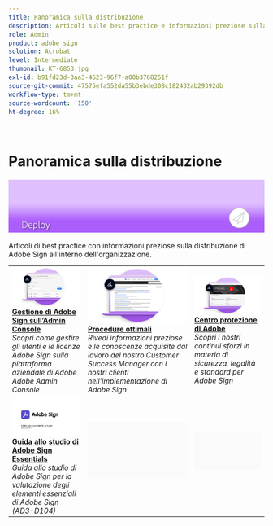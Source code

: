 ```yaml
---
title: Panoramica sulla distribuzione
description: Articoli sulle best practice e informazioni preziose sulla distribuzione di Adobe Sign
role: Admin
product: adobe sign
solution: Acrobat
level: Intermediate
thumbnail: KT-6853.jpg
exl-id: b91fd23d-3aa3-4623-96f7-a00b3768251f
source-git-commit: 47575efa552da55b3ebde308c182432ab29392db
workflow-type: tm+mt
source-wordcount: '150'
ht-degree: 16%

---
```


# Panoramica sulla distribuzione

![Sign Deploy Image](assets/Hero-Deploy.png)

Articoli di best practice con informazioni preziose sulla distribuzione di Adobe Sign all&#39;interno dell&#39;organizzazione.

<table style="table-layout:fixed">
<tr>
  <td>
    <a href="https://helpx.adobe.com/it/enterprise/using/adobe-sign-for-enterprise.html" target="_blank">
      <img alt="Admin Console" src="assets/Deploy_Admin.png" />
    </a>
    <div>
    <a href="https://helpx.adobe.com/enterprise/using/adobe-sign-for-enterprise.html" target="_blank"><strong>Gestione di Adobe Sign sull’Admin Console</strong></a>
    </div>
    <em>Scopri come gestire gli utenti e le licenze Adobe Sign sulla piattaforma aziendale di Adobe Adobe Admin Console</em>
    <br>
  </td>
  <td>
    <a href="https://helpx.adobe.com/it/sign/using/adobe-sign-training-best-practice.html" target="_blank">
      <img alt="Best practice" src="assets/Deploy_BP.png" />
    </a>
    <div>
    <a href="https://helpx.adobe.com/sign/using/adobe-sign-training-best-practice.html" target="_blank"><strong>Procedure ottimali</strong></a>
    </div>
    <em>Rivedi informazioni preziose e le conoscenze acquisite dal lavoro del nostro Customer Success Manager con i nostri clienti nell'implementazione di Adobe Sign</em>
    <br>
  </td>  
  <td>
    <a href="https://www.adobe.com/trust/document-cloud-security.html" target="_blank">
      <img alt="Centro protezione di Adobe" src="assets/Deploy_Trust.png" />
    </a>
    <div>
    <a href="https://www.adobe.com/trust/document-cloud-security.html" target="_blank"><strong>Centro protezione di Adobe</strong></a>
    </div>
    <em>Scopri i nostri continui sforzi in materia di sicurezza, legalità e standard per Adobe Sign</em>
    <br>
  </td>
</tr>
<tr>
  <td>
    <a href="assets/SignStudyGuide.pdf">
      <img alt="Guida allo studio di Adobe Sign Essentials" src="assets/SignStudyGuide.png" />
    </a>
    <div>
    <a href="assets/SignStudyGuide.pdf"><strong>Guida allo studio di Adobe Sign Essentials</strong></a>
    </div>
    <em>Guida allo studio di Adobe Sign per la valutazione degli elementi essenziali di Adobe Sign (AD3-D104)</em>
    <br>
  </td>
  <td>
    <img alt="Spaziatore" src="assets/Grayspacer.png" />
    <div>
    <br>
  </td>
  <td>
    <img alt="Spaziatore" src="assets/Grayspacer.png" />
    <div>
    <br>
  </td>
</tr>
</table>
